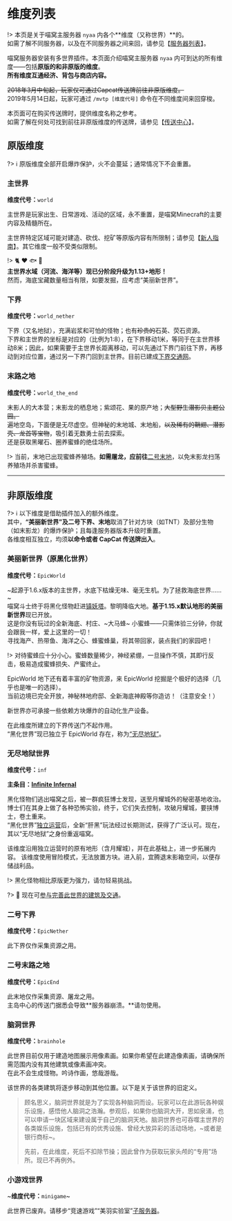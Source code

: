 # 维度列表

!> 本页是关于喵窝主服务器 `nyaa` 内各个**维度（又称世界）**的。  
如需了解不同服务器，以及在不同服务器之间来回，请参见【[服务器列表](wiki/server-network.md)】。

喵窝服务器安装有多世界插件。本页面介绍喵窝主服务器 `nyaa` 内可到达的所有维度——包括**原版的和非原版的维度**。  
**所有维度互通经济、背包与商店内容。**

~~2018年3月中旬起，玩家仅可通过Capcat传送牌前往非原版维度。~~  
2019年5月14日起，玩家可通过 `/mvtp [维度代号]` 命令在不同维度间来回穿梭。

本页面可在购买传送牌时，提供维度名称之参考。  
如需了解在何处可找到前往非原版维度的传送牌，请参见【[传送中心](nyaa/projects/teleport-center)】。

## 原版维度

?> :information_source: 原版维度全部开启爆炸保护，火不会蔓延；通常情况下不会重置。

### 主世界

**维度代号：**`world`

主世界是玩家出生、日常游戏、活动的区域，永不重置，是喵窝Minecraft的主要内容及精髓所在。

主世界特定区域可能对建造、砍伐、挖矿等原版内容有所限制；请参见【[新人指南](nyaa/beginners-guide.md)】。其它维度一般不受类似限制。

!> :cat2: :heart: :fish: :whale:  
**主世界水域（河流、海洋等）现已分阶段升级为1.13+地形！**  
然而，海底宝藏数量相当有限，如要发掘，应考虑“美丽新世界”。

### 下界

**维度代号：**`world_nether`

下界（又名地狱），充满岩浆和可怕的怪物；也有~~珍贵的~~石英、荧石资源。  
下界和主世界的坐标是对应的（比例为1:8），在下界移动1米，等同于在主世界移动8米；因此，如果需要于主世界长距离移动，可以先通过下界门前往下界，再移动到对应位置，通过另一下界门回到主世界。目前已建成[下界交通网](nyaa/projects/nether-traffic.md)。

### 末路之地

**维度代号：**`world_the_end`

末影人的大本营；末影龙的栖息地；紫颂花、果的原产地；~~大型野生潜影贝主题公园。~~  
遍地空岛，下面便是无尽虚空。但神秘的末地城、末地船，~~以及稀有的鞘翅、潜影壳、龙首等宝物~~，吸引着无数勇士前去探索。  
还是获取黑曜石、圈养蜜蜂的绝佳场所。

!> 当前，末地已出现蜜蜂养殖场。**如需屠龙，应前往**[二号末地](#二号末路之地)，以免末影龙扫荡养殖场并杀害蜜蜂。

--------

## 非原版维度

?> :information_source: 以下维度是借助插件加入的额外维度。  
其中，**“美丽新世界”及二号下界、末地**取消了针对方块（如TNT）及部分生物（如末影龙）的爆炸保护；且每逢服务器版本升级时重置。  
各维度相互独立，均须**以命令或者 CapCat 传送牌出入**。


### 美丽新世界（原黑化世界）

**维度代号：**`EpicWorld`

~起源于1.6.x版本的主世界，水底下枯燥无味、毫无生机。为了拯救海底世界……~  
喵窝斗士终于将黑化怪物赶进[镇妖塔](#无尽地狱世界)。黎明降临大地。**基于1.15.x默认地形的美丽新世界**现已开放。    
这是你没有玩过的全新海底、村庄、~大马蜂~ 小蜜蜂——只需体验三分钟，你就会跟我一样，爱上这里的一切！  
寻找海产、热带鱼、海洋之心、蜂蜜蜂巢，将其带回家，装点我们的家园吧！

!> 对待蜜蜂应十分小心。蜜蜂数量稀少，神经紧绷，一旦操作不慎，其即行反击，极易造成蜜蜂损失、产蜜终止。

EpicWorld 地下还有着丰富的矿物资源，来 EpicWorld 挖掘是个极好的选择（几乎也是唯一的选择）。  
当前边境已完全开放，神秘林地府邸、全新海底神殿等你造访！（注意安全！）

新世界亦可承接一些依赖方块爆炸的自动化生产设备。

在此维度所建立的下界传送门不起作用。  
“黑化世界”现已独立于 EpicWorld 存在，称为[“无尽地狱”](#无尽地狱世界)。


### 无尽地狱世界

**维度代号：**`inf`

**主条目：[Infinite Infernal](inf/index)**

黑化怪物们逃出喵窝之后，被一群疯狂博士发现，送至月耀城外的秘密基地收治。博士们在其身上做了各种恐怖实验，终于，它们失去控制，攻破月耀城，要挟博士，卷土重来。  
“黑化世界”[独立运营](wiki/server-network?id=infinite-infernal-world "无尽地狱服务器")后，全新“肝黑”玩法经过长期测试，获得了广泛认可。现在，其以“无尽地狱”之身份重返喵窝。

该维度沿用独立运营时的原有地形（含月耀城），并在此基础上，进一步拓展内容。
该维度使用冒险模式，无法放置方块。进入前，宜腾退末影箱空间，以便存储战利品。

!> 黑化怪物相比原版更为强力，请勿轻易挑战。

?> :construction_worker: 现在可[参与完善此世界的建筑及交通](https://bbs.nyaa.cat/d/1513-infinite-infernal "Infinite Infernal 招工啦~ - NyaaBBS")。


### 二号下界

**维度代号：**`EpicNether`

此下界仅作采集资源之用。

### 二号末路之地

**维度代号：**`EpicEnd`

此末地仅作采集资源、屠龙之用。  
主岛中心的传送门据悉会导致**服务器崩溃。**请勿使用。

### 脑洞世界

**维度代号：**`brainhole`

此世界目前仅用于建造地图展示用像素画。如果你希望在此建造像素画，请确保所需范围内没有其他建筑或像素画冲突。  
在此不会生成怪物。吟诗作画，悠哉游哉。

该世界的各类建筑将逐步移动到其他位置。以下是关于该世界的旧定义。

> 顾名思义，脑洞世界就是为了实现各种脑洞而设。玩家可以在此游玩各种娱乐设施，感悟他人脑洞之浩瀚。参观后，如果你也脑洞大开，思如泉涌，也可以申请一块区域来建设属于自己的脑洞天地。脑洞世界也可吞噬主世界的各类娱乐设施，包括已有的优秀设施、曾经大放异彩的活动场地，~或者是银行商标~。
>
> 先前，在此维度，死后不扣除节操；因此曾作为获取玩家头颅的“专用”场所。现已不再例外。

### 小游戏世界

~**维度代号：**`minigame`~

此世界已废弃。请移步“竞速游戏”“美羽实验室”[子服务器](wiki/server-network.md)。
